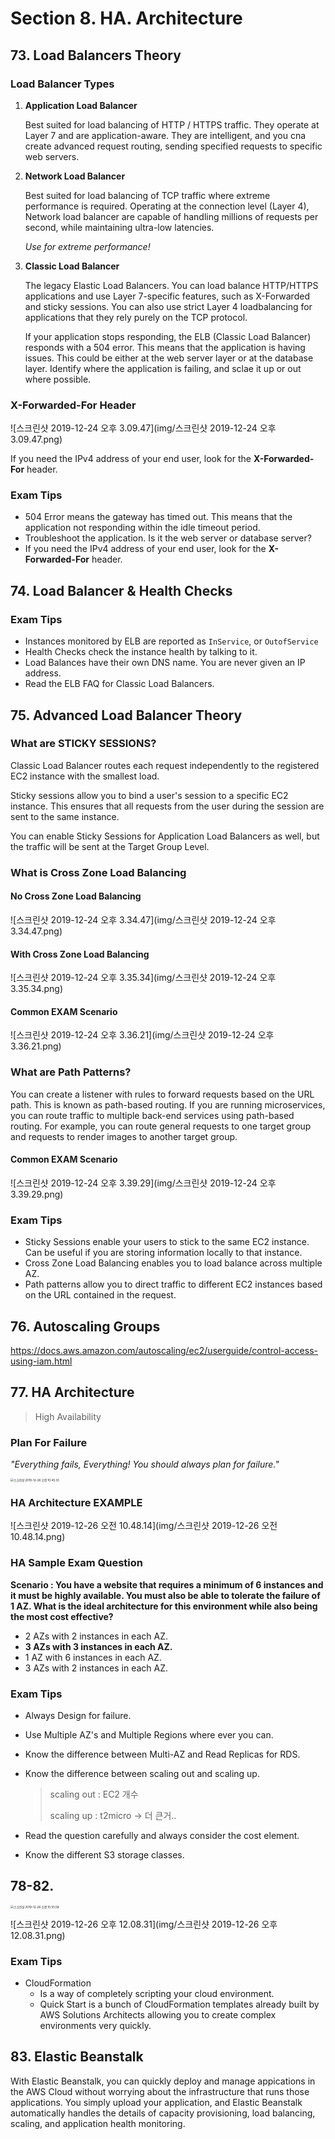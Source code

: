 

# Section 8. HA. Architecture

## 73. Load Balancers Theory

### Load Balancer Types

1. **Application Load Balancer**

   Best suited for load balancing of HTTP / HTTPS traffic. They operate at Layer 7 and are application-aware. They are intelligent, and you cna create advanced request routing, sending specified requests to specific web servers.

   

2. **Network Load Balancer**

   Best suited for load balancing of TCP traffic where extreme performance is required. Operating at the connection level (Layer 4), Network load balancer are capable of handling millions of requests per second, while maintaining ultra-low latencies.

   *Use for extreme performance!*

   

3. **Classic Load Balancer**

   The legacy Elastic Load Balancers. You can load balance HTTP/HTTPS applications and use Layer 7-specific features, such as X-Forwarded and sticky sessions. You can also use strict Layer 4 loadbalancing for applications that they rely purely on the TCP protocol.

   If your application stops responding, the ELB (Classic Load Balancer) responds with a 504 error. This means that the application is having issues. This could be either at the web server layer or at the database layer. Identify where the application is failing, and sclae it up or out where possible.



### X-Forwarded-For Header

![스크린샷 2019-12-24 오후 3.09.47](img/스크린샷 2019-12-24 오후 3.09.47.png)

If you need the IPv4 address of your end user, look for the **X-Forwarded-For** header.



### Exam Tips

* 504 Error means the gateway has timed out. This means that the application not responding within the idle timeout period.
* Troubleshoot the application. Is it the web server or database server?
* If you need the IPv4 address of your end user, look for the **X-Forwarded-For** header.



## 74. Load Balancer & Health Checks

 ### Exam Tips

* Instances monitored by ELB are reported as `InService`, or `OutofService`
* Health Checks check the instance health by talking to it.
* Load Balances have their own DNS name. You are never given an IP address.
* Read the ELB FAQ for Classic Load Balancers.



## 75. Advanced Load Balancer Theory

### What are STICKY SESSIONS?

Classic Load Balancer routes each request independently to the registered EC2 instance with the smallest load.

Sticky sessions allow you to bind a user's session to a specific EC2 instance. This ensures that all requests from the user during the session are sent to the same instance.

You can enable Sticky Sessions for Application Load Balancers as well, but the traffic will be sent at the Target Group Level.

### What is Cross Zone Load Balancing

#### No Cross Zone Load Balancing

![스크린샷 2019-12-24 오후 3.34.47](img/스크린샷 2019-12-24 오후 3.34.47.png)



#### With Cross Zone Load Balancing

![스크린샷 2019-12-24 오후 3.35.34](img/스크린샷 2019-12-24 오후 3.35.34.png)



#### Common EXAM Scenario

![스크린샷 2019-12-24 오후 3.36.21](img/스크린샷 2019-12-24 오후 3.36.21.png)



### What are Path Patterns?

You can create a listener with rules to forward requests based on the URL path. This is known as path-based routing. If you are running microservices, you can route traffic to multiple back-end services using path-based routing. For example, you can route general requests to one target group and requests to render images to another target group.

#### Common EXAM Scenario

![스크린샷 2019-12-24 오후 3.39.29](img/스크린샷 2019-12-24 오후 3.39.29.png)



### Exam Tips

* Sticky Sessions enable your users to stick to the same EC2 instance. Can be useful if you are storing information locally to that instance.
* Cross Zone Load Balancing enables you to load balance across multiple AZ.
* Path patterns allow you to direct traffic to different EC2 instances based on the URL contained in the request.



## 76. Autoscaling Groups

https://docs.aws.amazon.com/autoscaling/ec2/userguide/control-access-using-iam.html



## 77. HA Architecture

> High Availability

### Plan For Failure

*"Everything fails, Everything! You should always plan for failure."*

<img src="img/스크린샷 2019-12-26 오전 10.45.33.png" alt="스크린샷 2019-12-26 오전 10.45.33" style="zoom:33%;" />

### HA Architecture EXAMPLE

![스크린샷 2019-12-26 오전 10.48.14](img/스크린샷 2019-12-26 오전 10.48.14.png)

### HA Sample Exam Question

**Scenario : You have a website that requires a minimum of 6 instances and it must be highly available. You must also be able to tolerate the failure of 1 AZ. What is the ideal architecture for this environment while also being the most cost effective?**

* 2 AZs with 2 instances in each AZ.
* **3 AZs with 3 instances in each AZ.**
* 1 AZ with 6 instances in each AZ.
* 3 AZs with 2 instances in each AZ.



### Exam Tips

* Always Design for failure.

* Use Multiple AZ's and Multiple Regions where ever you can.

* Know the difference between Multi-AZ and Read Replicas for RDS.

* Know the difference between scaling out and scaling up. 

  > scaling out : EC2 개수
  >
  > scaling up : t2micro -> 더 큰거..

* Read the question carefully and always consider the cost element.

* Know the different S3 storage classes.





## 78-82.

<img src="img/스크린샷 2019-12-26 오전 10.55.58.png" alt="스크린샷 2019-12-26 오전 10.55.58" style="zoom:33%;" />



![스크린샷 2019-12-26 오후 12.08.31](img/스크린샷 2019-12-26 오후 12.08.31.png)





### Exam Tips

* CloudFormation
  * Is a way of completely scripting your cloud environment.
  * Quick Start is a bunch of CloudFormation templates already built by AWS Solutions Architects allowing you to create complex environments very quickly.



## 83. Elastic Beanstalk

With Elastic Beanstalk, you can quickly deploy and manage appications in the AWS Cloud without worrying about the infrastructure that runs those applications. You simply upload your application, and Elastic Beanstalk automatically handles the details of capacity provisioning, load balancing, scaling, and application health monitoring.

